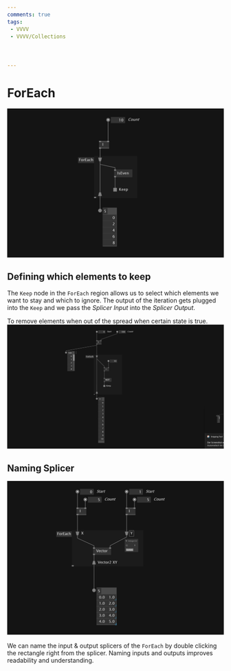 ```yaml
---
comments: true
tags:
 - VVVV
 - VVVV/Collections



---
```


<!-- ![Repeating Sequence Numbers](../img/RepeatSequenceNumbers.png) -->

# ForEach

![Naming Splicer Inputs/Outputs](../img/KeepInForEach.png)
## Defining which elements to keep
The `Keep` node in the `ForEach` region allows us to select which elements we want to stay and which to ignore. The output of the iteration gets plugged into the `Keep` and we pass the *Splicer Input* into the *Splicer Output*.

To remove elements when out of the spread when certain state is true.
![Remove Elements when state true img](../img/RemoveWhenTrue.png)


## Naming Splicer 
![Naming Splicer Inputs/Outputs](../img/NamingSplicerInputs.png)

We can name the input & output splicers of the `ForEach` by double clicking the rectangle right from the splicer. Naming inputs and outputs improves readability and understanding.

